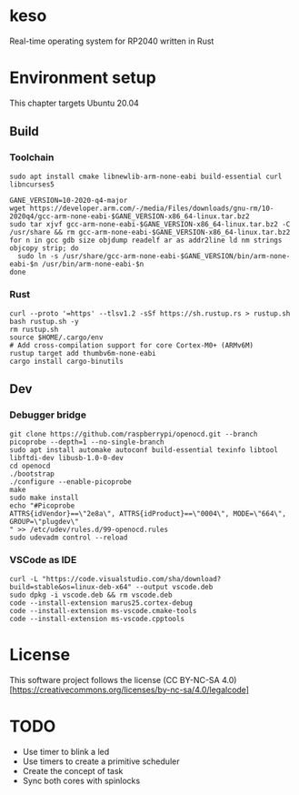 # keso
Real-time operating system for RP2040 written in Rust

# Environment setup
This chapter targets Ubuntu 20.04

## Build

### Toolchain
```
sudo apt install cmake libnewlib-arm-none-eabi build-essential curl libncurses5
```

```
GANE_VERSION=10-2020-q4-major
wget https://developer.arm.com/-/media/Files/downloads/gnu-rm/10-2020q4/gcc-arm-none-eabi-$GANE_VERSION-x86_64-linux.tar.bz2
sudo tar xjvf gcc-arm-none-eabi-$GANE_VERSION-x86_64-linux.tar.bz2 -C /usr/share && rm gcc-arm-none-eabi-$GANE_VERSION-x86_64-linux.tar.bz2
for n in gcc gdb size objdump readelf ar as addr2line ld nm strings objcopy strip; do
  sudo ln -s /usr/share/gcc-arm-none-eabi-$GANE_VERSION/bin/arm-none-eabi-$n /usr/bin/arm-none-eabi-$n
done
```


### Rust
```
curl --proto '=https' --tlsv1.2 -sSf https://sh.rustup.rs > rustup.sh
bash rustup.sh -y
rm rustup.sh
source $HOME/.cargo/env
# Add cross-compilation support for core Cortex-M0+ (ARMv6M)
rustup target add thumbv6m-none-eabi
cargo install cargo-binutils
```


## Dev

### Debugger bridge
```
git clone https://github.com/raspberrypi/openocd.git --branch picoprobe --depth=1 --no-single-branch
sudo apt install automake autoconf build-essential texinfo libtool libftdi-dev libusb-1.0-0-dev
cd openocd
./bootstrap
./configure --enable-picoprobe
make 
sudo make install
echo "#Picoprobe
ATTRS{idVendor}==\"2e8a\", ATTRS{idProduct}==\"0004\", MODE=\"664\", GROUP=\"plugdev\"
" >> /etc/udev/rules.d/99-openocd.rules
sudo udevadm control --reload
```

### VSCode as IDE
```
curl -L "https://code.visualstudio.com/sha/download?build=stable&os=linux-deb-x64" --output vscode.deb
sudo dpkg -i vscode.deb && rm vscode.deb
code --install-extension marus25.cortex-debug
code --install-extension ms-vscode.cmake-tools
code --install-extension ms-vscode.cpptools
```

# License
This software project follows the license (CC BY-NC-SA 4.0)[https://creativecommons.org/licenses/by-nc-sa/4.0/legalcode]


# TODO
* Use timer to blink a led
* Use timers to create a primitive scheduler
* Create the concept of task
* Sync both cores with spinlocks
